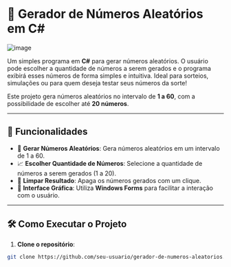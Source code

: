 # 🎲 Gerador de Números Aleatórios em C#
![image](https://github.com/user-attachments/assets/1e805088-ed8e-44de-a6c2-aaefa54822b5)


Um simples programa em **C#** para gerar números aleatórios. O usuário pode escolher a quantidade de números a serem gerados e o programa exibirá esses números de forma simples e intuitiva. Ideal para sorteios, simulações ou para quem deseja testar seus números da sorte!

Este projeto gera números aleatórios no intervalo de **1 a 60**, com a possibilidade de escolher até **20 números**.

---

## 🚀 **Funcionalidades**

- 🔢 **Gerar Números Aleatórios**: Gera números aleatórios em um intervalo de 1 a 60.
- 📈 **Escolher Quantidade de Números**: Selecione a quantidade de números a serem gerados (1 a 20).
- 🧹 **Limpar Resultado**: Apaga os números gerados com um clique.
- 💾 **Interface Gráfica**: Utiliza **Windows Forms** para facilitar a interação com o usuário.

---

## 🛠️ **Como Executar o Projeto**

1. **Clone o repositório**:

   
```bash
git clone https://github.com/seu-usuario/gerador-de-numeros-aleatorios.git
